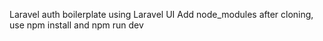 Laravel auth boilerplate using Laravel UI
Add node_modules after cloning, use npm install and npm run dev
